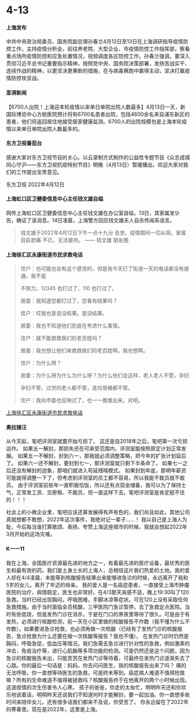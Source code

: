 # 4-13

#### 上海发布

中共中央政治局委员、国务院副总理孙春兰4月12日至13日在上海调研指导疫情防控工作，主持疫情分析会，前往养老院、大型企业、市疫情防控工作指挥部，察看重点场所疫情防控和应急处置情况，视频调度各区防控工作。孙春兰强调，要深入贯彻习近平总书记重要指示精神，按照党中央、国务院决策部署，发扬苦战实干、连续作战的精神，以更坚决更果断的措施，在与病毒赛跑中赢得主动，坚决打赢疫情防控攻坚战。

#### 澎湃新闻

【6700人出院！上海迎本轮疫情以来单日单院出院人数最多】4月13日一天，新国际博览中心方舱医院预计将有6700名患者出院，包括4600余名来自浦东新区的患者，他们将返回居住地接受居家健康监测。6700人的出院规模也是上海本轮疫情以来单日单院出院人数最多的。

#### 东方卫视番茄台

感谢大家对东方卫视节目的关心。以云录制方式制作的公益性专题节目《众志成城 同心守沪——东方卫视抗疫特别节目》明晚（4月13日）暂缓播出。欢迎大家对我们的工作提出宝贵意见。

东方卫视 2022年4月12日 ​​​​

#### 上海虹口区卫健委信息中心主任钱文雄自缢

网传上海虹口区卫健委信息中心主任钱文雄在办公室自缢，13日，其家属发讣告，确证了该消息。14日凌晨，上海警方回应钱文雄夫人自杀传闻系谣言。

> 钱文雄于2022年4月12日下午一点十九分 去世。疫情期间一切从简。家属目前悲痛 不已，无法接待。 —— 钱文雄 朋友圈

#### 上海徐汇区永康街道市民求救电话

> 住户：也可能也会有这个感觉的，但是我今天打了街道一天的电话都没有接通。我不是
>
> 不努力，12345 也打过了，110 也打过了。
>
> 居委：我知道您都打过了，您看有结果吗？
>
> 佳户：哎我也是说没结果。是没结果。
>
> 居委：我也不知道他们到底在考虑什么事情。
>
> 住户：就不能救救我们的老百姓吗？
>
> 居委：我也想让他们来救救我们的老百姓啊。我也想啊。
>
> 住户：为什么呀？
>
> 居委：为什么呀为什么为什么呀？为什么他们会这样，老人老人不管，孕妇
>
> 孕妇不管，过世的老人都不管，连垃圾桶都不管。
>
> 住户：我向市委也反映过了，也一一推推出来。对吧。

[上海徐汇区永康街道市民求救电话](../long/shang-hai-xu-hui-qu-yong-kang-jie-dao-shi-min-qiu-jiu-dian-hua.md)

#### 奥拉猪汪

从今天起，笔吧评测室就要开始亏损了。 这还是自2018年之后，笔吧第一次亏损运作。 如果五一解封，那损失还在可承受范围内，评测室能按照原定计划正常发展。 如果五一不解封，封到六一，那我就必须调整策略，把今年的扩张计划延后了。 如果六一还不解封，要封到七一，那评测室就只剩下半条命了。 如果七一之后还没有解封的迹象，那咱们就进入苟延残喘模式。 如果封到年底，那明年薪资可能就得调整一下了，但考虑到评测室的员工都不容易，所以我能不裁员就不裁员。 由于评测室前些年一直积极恰饭，所以还有点现金储备，我可以为了保持士气，正常发工资、交房租、不裁员，但一直这样下去，笔吧评测室是肯定挺不住的！！！

社会上的小微企业里，笔吧应该还算发展得有声有色的，我们尚且如此，其他公司真就想都不敢想，2022年这次事件，我绝对记一辈子……！ 我以自己是上海人为耻，今后每当谁打算歌颂、表扬、夸赞上海这座城市的时候，我就会想起2022年3月开始的这场灾难。

#### K一一11

我在上海，全国医疗资源最先进的地方之一，有着最先进的医疗设备，最优秀的医生和最有效的药。我们是土身土长的上海人，总相信这片我们热爱的土地。我的爱人却在4/4凌晨，未能等到核酸报告结果出来能够进急诊的时候，永远离开了我和5岁的女儿，离开了年迈的母亲。 我的爱人是一名癌症患者，一直接受上海市肿瘤医院的治疗，病情稳定，医生也非常好。在4/3那天突感不适，晚上19:30叫了120急救。当时已经出现胸闷，呼吸困难，手脚冰凉等症状。可在120上没有采取任何急救措施。由于当时面临全员核酸，三甲医院门急诊暂停，去了急救定点医院。当时有些低烧，但是发热门诊在消杀，于是在门口的黑夜里等待了很久。可是由于有发热，必须进行核酸检测，前一天在小区里做的核酸报告不作数（我不懂为什么不作数）。如果要进急诊抢救，也必须再做一次核酸（已经有了发热门诊的核酸报告，急诊抢救为什么还要在做一次核酸等报告？我也不懂）。 在发热门诊时仍然是胸闷，呼吸急促，低血压等情况。我们急需去急诊进行针对性的急救，例如激素的冲击，免疫治疗等，进行心肌酶等多项功能的检测。可是仍然还是这个问题，因为急诊的核酸报告未出，只能苦苦在发热门诊等待着，可最终在发热门诊逐渐失去了心跳。你的最后一句话是：妈妈，你去问问医生，我的核酸报告出来了吗？ 痛的无法呼吸，你一直想等待医生的急救，可是终未等到。癌症病人难道不值得抢救嘛？所有的生命难道不值得被拯救吗？核酸报告终于在他离开的两个小时候出现。 这波疫情的次生伤害令人心寒。 孩子的爸爸，你走的太匆忙，明明昨天还和你欢乐地说着话，明明昨天还说我们不知道何时才能解封，要一起加油。你一直想多些时间来陪伴女儿，还有很多话我们都来不及说，你受苦了。 你永远留在了2022年的寒春里。现在是2022年，这里是上海。&#x20;









